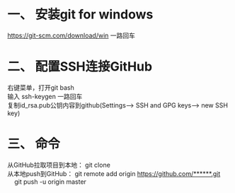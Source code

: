 # 一、 安装git for windows

https://git-scm.com/download/win 一路回车

# 二、 配置SSH连接GitHub

右键菜单，打开git bash<br>
输入 ssh-keygen 一路回车<br>
复制id_rsa.pub公钥内容到github(Settings--> SSH and GPG keys--> new SSH key)<br>

# 三、 命令

从GitHub拉取项目到本地： git clone<br> 
从本地push到GitHub： git remote add origin https://github.com/******.git<br>
&nbsp;&nbsp;&nbsp;&nbsp;git push -u origin master<br>


